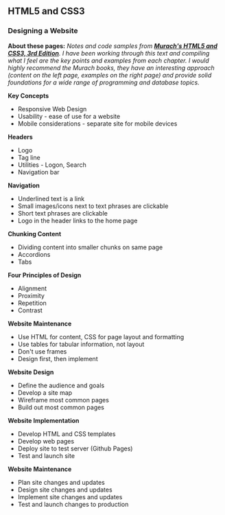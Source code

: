 ## HTML5 and CSS3

### Designing a Website

**About these pages:** *Notes and code samples from **[Murach's HTML5 and CSS3, 3rd Edition](https://www.murach.com/shop/murachs-html5-and-css3-3rd-edition-detail)**. I have been working through this text and compiling what I feel are the key points and examples from each chapter. I would highly recommend the Murach books, they have an interesting approach (content on the left page, examples on the right page) and provide solid foundations for a wide range of programming and database topics.* 

**Key Concepts**

- Responsive Web Design
- Usability - ease of use for a website
- Mobile considerations - separate site for mobile devices

**Headers**

- Logo
- Tag line
- Utilities - Logon, Search
- Navigation bar

**Navigation**

- Underlined text is a link
- Small images/icons next to text phrases are clickable
- Short text phrases are clickable
- Logo in the header links to the home page

**Chunking Content**

- Dividing content into smaller chunks on same page
- Accordions
- Tabs

**Four Principles of Design**

- Alignment
- Proximity
- Repetition
- Contrast

**Website Maintenance**

- Use HTML for content, CSS for page layout and formatting
- Use tables for tabular information, not layout
- Don't use frames
- Design first, then implement

**Website Design**

- Define the audience and goals
- Develop a site map
- Wireframe most common pages
- Build out most common pages

**Website Implementation**

- Develop HTML and CSS templates
- Develop web pages
- Deploy site to test server (Github Pages)
- Test and launch site

**Website Maintenance**

- Plan site changes and updates
- Design site changes and updates
- Implement site changes and updates
- Test and launch changes to production
